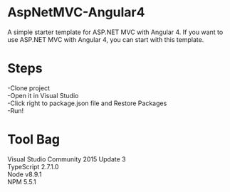 # AspNetMVC-Angular4
A simple starter template for ASP.NET MVC with Angular 4.
If you want to use ASP.NET MVC with Angular 4, you can start with this template.

# Steps
 
-Clone project <br />
-Open it in Visual Studio <br />
-Click right to package.json file and Restore Packages <br />
-Run! 

# Tool Bag

Visual Studio Community 2015 Update 3 <br />
TypeScript 2.7.1.0 <br />
Node v8.9.1 <br />
NPM 5.5.1
